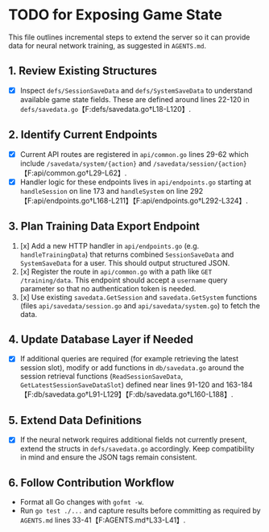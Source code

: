 # TODO for Exposing Game State

This file outlines incremental steps to extend the server so it can provide data for neural network training, as suggested in `AGENTS.md`.

## 1. Review Existing Structures
- [x] Inspect `defs/SessionSaveData` and `defs/SystemSaveData` to understand available game state fields. These are defined around lines 22-120 in `defs/savedata.go`【F:defs/savedata.go†L18-L120】.

## 2. Identify Current Endpoints
- [x] Current API routes are registered in `api/common.go` lines 29-62 which include `/savedata/system/{action}` and `/savedata/session/{action}`【F:api/common.go†L29-L62】.
- [x] Handler logic for these endpoints lives in `api/endpoints.go` starting at `handleSession` on line 173 and `handleSystem` on line 292【F:api/endpoints.go†L168-L211】【F:api/endpoints.go†L292-L324】.

## 3. Plan Training Data Export Endpoint
1. [x] Add a new HTTP handler in `api/endpoints.go` (e.g. `handleTrainingData`) that returns combined `SessionSaveData` and `SystemSaveData` for a user. This should output structured JSON.
2. [x] Register the route in `api/common.go` with a path like `GET /training/data`. This endpoint should accept a `username` query parameter so that no authentication token is needed.
3. [x] Use existing `savedata.GetSession` and `savedata.GetSystem` functions (files `api/savedata/session.go` and `api/savedata/system.go`) to fetch the data.

## 4. Update Database Layer if Needed
- [x] If additional queries are required (for example retrieving the latest session slot), modify or add functions in `db/savedata.go` around the session retrieval functions (`ReadSessionSaveData`, `GetLatestSessionSaveDataSlot`) defined near lines 91-120 and 163-184【F:db/savedata.go†L91-L129】【F:db/savedata.go†L160-L188】.

## 5. Extend Data Definitions
- [x] If the neural network requires additional fields not currently present, extend the structs in `defs/savedata.go` accordingly. Keep compatibility in mind and ensure the JSON tags remain consistent.

## 6. Follow Contribution Workflow
- Format all Go changes with `gofmt -w`.
- Run `go test ./...` and capture results before committing as required by `AGENTS.md` lines 33-41【F:AGENTS.md†L33-L41】.
